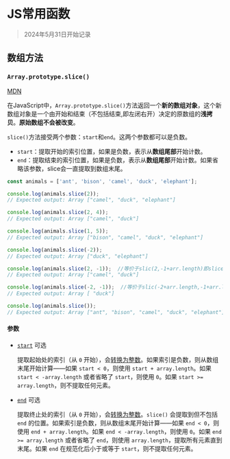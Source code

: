 # JS常用函数

> 2024年5月31日开始记录

## 数组方法

### `Array.prototype.slice()`

[MDN](https://developer.mozilla.org/zh-CN/docs/Web/JavaScript/Reference/Global_Objects/Array/slice#%E8%AF%AD%E6%B3%95)

在JavaScript中，`Array.prototype.slice()`方法返回一个**新的数组对象**，这个新数组对象是一个由开始和结束（不包括结束,即左闭右开）决定的原数组的**浅拷贝**。**原始数组不会被改变**。

`slice()`方法接受两个参数：`start`和`end`。这两个参数都可以是负数。

- `start`：提取开始的索引位置，如果是负数，表示从**数组尾部**开始计数。
- `end`：提取结束的索引位置，如果是负数，表示从**数组尾部**开始计数。如果省略该参数，slice会一直提取到数组末尾。

~~~js
const animals = ['ant', 'bison', 'camel', 'duck', 'elephant'];

console.log(animals.slice(2));
// Expected output: Array ["camel", "duck", "elephant"]

console.log(animals.slice(2, 4));
// Expected output: Array ["camel", "duck"]

console.log(animals.slice(1, 5));
// Expected output: Array ["bison", "camel", "duck", "elephant"]

console.log(animals.slice(-2));
// Expected output: Array ["duck", "elephant"]

console.log(animals.slice(2, -1));  //等价于slic(2,-1+arr.length)即slice(2,4)
// Expected output: Array ["camel", "duck"]

console.log(animals.slice(-2, -1));  //等价于slic(-2+arr.length,-1+arr.length)即slice(3,4)
// Expected output: Array [ "duck"]

console.log(animals.slice());
// Expected output: Array ["ant", "bison", "camel", "duck", "elephant"]

~~~

#### 参数

- [`start`](https://developer.mozilla.org/zh-CN/docs/Web/JavaScript/Reference/Global_Objects/Array/slice#start) 可选

  提取起始处的索引（从 `0` 开始），会[转换为整数](https://developer.mozilla.org/zh-CN/docs/Web/JavaScript/Reference/Global_Objects/Number#%E6%95%B4%E6%95%B0%E8%BD%AC%E6%8D%A2)。如果索引是负数，则从数组末尾开始计算——如果 `start < 0`，则使用 `start + array.length`。如果 `start < -array.length` 或者省略了 `start`，则使用 `0`。如果 `start >= array.length`，则不提取任何元素。

- [`end`](https://developer.mozilla.org/zh-CN/docs/Web/JavaScript/Reference/Global_Objects/Array/slice#end) 可选

  提取终止处的索引（从 `0` 开始），会[转换为整数](https://developer.mozilla.org/zh-CN/docs/Web/JavaScript/Reference/Global_Objects/Number#%E6%95%B4%E6%95%B0%E8%BD%AC%E6%8D%A2)。`slice()` 会提取到但不包括 `end` 的位置。如果索引是负数，则从数组末尾开始计算——如果 `end < 0`，则使用 `end + array.length`。如果 `end < -array.length`，则使用 `0`。如果 `end >= array.length` 或者省略了 `end`，则使用 `array.length`，提取所有元素直到末尾。如果 `end` 在规范化后小于或等于 `start`，则不提取任何元素。